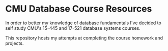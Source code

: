 # CMU Database Course Resources

In order to better my knowledge of database fundamentals I've decided to self study CMU's 15-445 and 17-521 database systems courses.

This repository hosts my attempts at completing the course homework and projects.